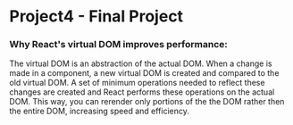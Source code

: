 # Project4 - Final Project

### Why React's virtual DOM improves performance:
The virtual DOM is an abstraction of the actual DOM. When a change is made in a component, a new virtual DOM is created and compared to the old virtual DOM. A set of minimum operations needed to reflect these changes are created and React performs these operations on the actual DOM. This way, you can rerender only portions of the the DOM rather then the entire DOM, increasing speed and efficiency.
